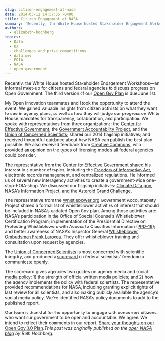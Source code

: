 ```yaml
---
slug: citizen-engagement-at-nasa
date: 2014-05-12 14:37:55 -0400
title: Citizen Engagement at NASA
summary: 'Recently, the White House hosted Stakeholder Engagement Workshops&mdash;an informal meet-up for citizens and federal agencies to discuss progress on Open Government. The third version of our Open Gov Plan is due June 1st. My Open Innovation teammates and I took the opportunity to attend the event. We gained valuable insights from citizen activists on what'
authors:
  - elizabeth-hochberg
topics:
  - Data
  - UX
  - challenges and prize competitions
  - data.gov
  - FOIA
  - NASA
  - open government
---
```


Recently, the White House hosted Stakeholder Engagement Workshops—an informal meet-up for citizens and federal agencies to discuss progress on Open Government. The third version of our [Open Gov Plan](https://open.nasa.gov/blog/2014/04/23/share-your-thoughts-open-gov-3-0-plan/) is due June 1st.

My Open Innovation teammates and I took the opportunity to attend the event. We gained valuable insights from citizen activists on what they want to see in agency plans, as well as how they will judge our progress on White House mandates for transparency, collaboration, and participation. We spoke with representatives from three organizations: the [Center for Effective Government](http://www.foreffectivegov.org/), the [Government Accountability Project](http://www.whistleblower.org/), and the [Union of Concerned Scientists](http://www.ucsusa.org/); shared our 2014 flagship initiatives; and received thoughtful guidance about how NASA can publish the best plan possible. We also received feedback from [Creative Commons](http://us.creativecommons.org/), who provided an opinion on the types of licensing models all federal agencies could consider.

The representative from the [Center for Effective Government](http://www.foreffectivegov.org/) shared his interest in a number of topics, including the [Freedom of Information Act](http://www.hq.nasa.gov/office/pao/FOIA/), electronic records management, and centralized regulations. He informed us of several new interagency activities to create a government-wide one-stop-FOIA-shop. We discussed our flagship initiatives: [Climate.Data.gov](http://climate.data.gov/), NASA’s Information Project, and the [Asteroid Grand Challenge](https://open.nasa.gov/blog/2014/04/23/share-your-thoughts-open-gov-3-0-plan/).

The representative from the [Whistleblower.org](http://www.whistleblower.org/) Government Accountability Project shared a formal list of whistleblower activities of interest that should be included in NASA’s updated Open Gov plan. Among those activities are: NASA’s participation in the Office of Special Counsel’s Whistleblower Certification Program; implementation of the Presidential Directive on Protecting Whistleblowers with Access to Classified Information ([PPD-19](https://www.fas.org/irp/offdocs/ppd/ppd-19.pdf)); and better awareness of NASA’s Inspector General [Whistleblower Ombudsman Frank Larocca](http://oig.nasa.gov/whistleblower.html). They offer whistleblower training and consultation upon request by agencies.

The [Union of Concerned Scientists](http://www.ucsusa.org/) is most concerned with scientific integrity, and produced a [scorecard](http://www.ucsusa.org/assets/documents/scientific_integrity/Freedom-to-Speak-Methodology.pdf) on federal scientists’ freedom to communicate openly.

The scorecard gives agencies two grades on agency media and social [media policy](http://www.ucsusa.org/mediapolicies): 1) the strength of official written media policies; and 2) how the agency implements the policy with federal scientists. The representative provided recommendations for NASA, including granting explicit rights of last review for all scientists, and also making publicly available the agency’s social media policy. We’ve identified NASA’s policy documents to add to the published report.

Our team is thankful for the opportunity to engage with concerned citizens who want our government to be open and accountable. We agree. We intend to reflect their comments in our report. [Share your thoughts on our Open Gov 3.0 Plan](http://open.nasa.gov/blog/2014/04/23/share-your-thoughts-open-gov-3-0-plan/)._This post was originally published on the [open.NASA blog](http://open.nasa.gov/blog/2014/05/07/citizen-engagement-2/) by Beth Hochberg._